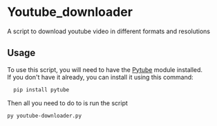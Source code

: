 # Youtube_downloader
A script to download youtube video in different formats and resolutions

## Usage
To use this script, you will need to have the [Pytube][pytube] module installed. <br />
If you don't have it already, you can install it using this command:
```bash
  pip install pytube 
```
Then all you need to do to is run the script
```bash
py youtube-downloader.py
```

[pytube]: https://pytube.io/
